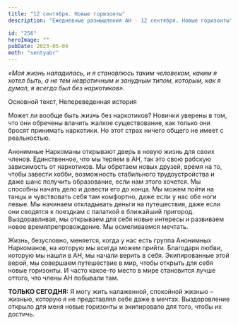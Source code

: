 ```yaml
---
title: "12 сентября. Новые горизонты"
description: "Ежедневные размышления АН - 12 сентября. Новые горизонты"

id: "256"
heroImage: ""
pubDate: 2023-05-04
moth: "sentyabr"
---
```


_«Моя жизнь наладилась, и я становлюсь таким человеком, каким я хотел быть, а
не тем невротичным и занудным типом, которым, как я думал, я всегда был без
наркотиков»._

Основной текст, Непереведенная история

Может ли вообще быть _жизнь_ без наркотиков? Новички уверены в том, что они
обречены влачить жалкое существование, как только они бросят принимать
наркотики. Но этот страх ничего общего не имеет с реальностью.

Анонимные Наркоманы открывают дверь в новую жизнь для своих членов.
Единственное, что мы теряем в АН, так это свою рабскую зависимость от
наркотиков. Мы обретаем новых друзей, время на то, чтобы завести хобби,
возможность стабильного трудоустройства и даже шанс получить образование, если
нам этого хочется. Мы способны начать дело и довести его до конца. Мы можем
пойти на танцы и чувствовать себя там комфортно, даже если у нас обе ноги
левые. Мы начинаем откладывать деньги на путешествия, даже если они сводятся к
поездкам с палаткой в ближайший пригород. Выздоравливая, мы открываем для себя
новые интересы и развиваем новое времяпрепровождение. Мы осмеливаемся мечтать.

Жизнь, безусловно, меняется, когда у нас есть группа Анонимных Наркоманов, на
которую мы всегда можем прийти. Благодаря любви, которую мы нашли в АН, мы
начали верить в себя. Экипированные этой верой, мы совершаем путешествие в
мир, чтобы открыть для себя новые горизонты. И часто какое-то место в мире
становится лучше оттого, что члены АН побывали там.

**ТОЛЬКО СЕГОДНЯ:** Я могу жить налаженной, спокойной жизнью – жизнью, которую
я не представлял себе даже в мечтах. Выздоровление открыло для меня новые
горизонты и экипировало для того, чтобы их достичь.

